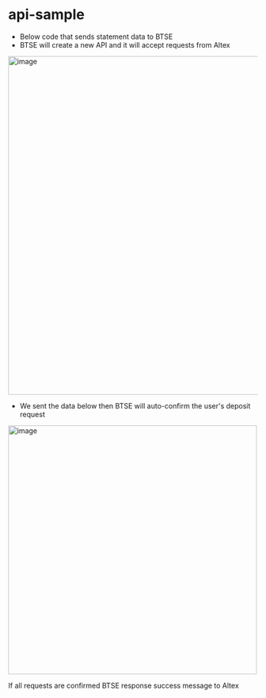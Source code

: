 # api-sample

- Below code that sends statement data to BTSE
- BTSE will create a new API and it will accept requests from Altex 
<img width="683" alt="image" src="https://github.com/yeltu/api-sample/assets/160451914/9c4704ff-294a-46cd-9ae9-c7185269b87d">

- We sent the data below then BTSE will auto-confirm the user's deposit request
<img width="502" alt="image" src="https://github.com/yeltu/api-sample/assets/160451914/1367ac40-050b-4d9d-a188-1c9f04ca4bc9">

If all requests are confirmed BTSE response success message to Altex
